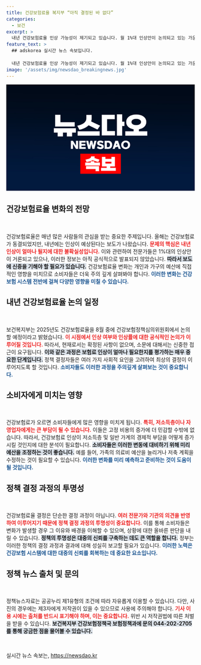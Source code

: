 ```yaml
---
title: 건강보험료율 복지부 “아직 결정된 바 없다”
categories:
  - 보건
excerpt: >
  내년 건강보험료율 인상 가능성이 제기되고 있습니다. 월 1%대 인상안이 논의되고 있는 가운데, 복지부는 아직 확정된 바가 없다고 전했습니다. 과연 부담은 어떻게 달라질까요?
feature_text: >
  ## adskorea 실시간 뉴스 속보입니다.

  내년 건강보험료율 인상 가능성이 제기되고 있습니다. 월 1%대 인상안이 논의되고 있는 가운데, 복지부는 아직 확정된 바가 없다고 전했습니다. 과연 부담은 어떻게 달라질까요?
image: '/assets/img/newsdao_breakingnews.jpg'
---
```


<p><img src="/assets/img/newsdao_breakingnews.jpg" alt="adskorea 속보" /></p>

<h2 data-ke-size="size26">건강보험료율 변화의 전망</h2>

<p data-ke-size="size16">&nbsp;</p>

<p>건강보험료율은 매년 많은 사람들의 관심을 받는 중요한 주제입니다. 올해는 건강보험료가 동결되었지만, 내년에는 인상이 예상된다는 보도가 나왔습니다. <b><span style="color: #ee2323;">문제의 핵심은 내년 인상이 얼마나 될지에 대한 불확실성입니다.</span></b> 이와 관련하여 전문가들은 1%대의 인상안이 거론되고 있으나, 이러한 정보는 아직 공식적으로 발표되지 않았습니다. <b><span style="background-color: #21538527;">따라서 보도에 신중을 기해야 할 필요가 있습니다.</span></b> 건강보험료율 변화는 개인과 가구의 예산에 직접적인 영향을 미치므로 소비자들은 더욱 주의 깊게 살펴봐야 합니다. <b><span style="color: #1a5490;">이러한 변화는 건강보험 시스템 전반에 걸쳐 다양한 영향을 미칠 수 있습니다.</span></b></p>

<h2 data-ke-size="size26">내년 건강보험료율 논의 일정</h2>

<p data-ke-size="size16">&nbsp;</p>

<p>보건복지부는 2025년도 건강보험료율을 8월 중에 건강보험정책심의위원회에서 논의할 예정이라고 밝혔습니다. <b><span style="color: #ee2323;">이 시점에서 인상 여부와 인상률에 대한 공식적인 논의가 이루어질 것입니다.</span></b> 따라서, 현재로서는 확정된 사항이 없으며, 소문에 대해서는 신중한 접근이 요구됩니다. <b><span style="background-color: #21538527;">이와 같은 과정은 보험료 인상이 얼마나 필요한지를 평가하는 매우 중요한 단계입니다.</span></b> 정책 결정자들은 여러 가지 사회적 요인을 고려하여 최상의 결정이 이루어지도록 할 것입니다. <b><span style="color: #1a5490;">소비자들도 이러한 과정을 주의깊게 살펴보는 것이 중요합니다.</span></b></p>

<h2 data-ke-size="size26">소비자에게 미치는 영향</h2>

<p data-ke-size="size16">&nbsp;</p>

<p>건강보험료가 오르면 소비자들에게 많은 영향을 미치게 됩니다. <b><span style="color: #ee2323;">특히, 저소득층이나 자영업자에게는 큰 부담이 될 수 있습니다.</span></b> 이들은 고정 비용의 증가에 더 민감할 수밖에 없습니다. 따라서, 건강보험료 인상이 저소득층 및 일반 가계의 경제적 부담을 어떻게 증가시킬 것인지에 대한 분석이 필요합니다. <b><span style="background-color: #21538527;">소비자들은 이러한 변동에 대비하기 위해 미리 예산을 조정하는 것이 좋습니다.</span></b> 예를 들어, 가족의 의료비 예산을 늘리거나 저축 계획을 수정하는 것이 필요할 수 있습니다. <b><span style="color: #1a5490;">이러한 변화를 미리 예측하고 준비하는 것이 도움이 될 것입니다.</span></b></p>

<h2 data-ke-size="size26">정책 결정 과정의 투명성</h2>

<p data-ke-size="size16">&nbsp;</p>

<p>건강보험료율 결정은 단순한 결정 과정이 아닙니다. <b><span style="color: #ee2323;">여러 전문가와 기관의 의견을 반영하여 이루어지기 때문에 정책 결정 과정의 투명성이 중요합니다.</span></b> 이를 통해 소비자들은 변화가 발생할 경우 그 이유와 배경을 이해할 수 있으며, 상황에 대한 올바른 판단을 내릴 수 있습니다. <b><span style="background-color: #21538527;">정책의 투명성은 대중의 신뢰를 구축하는 데도 큰 역할을 합니다.</span></b> 정부는 이러한 정책의 결정 과정과 결과에 대해 성실히 보고할 필요가 있습니다. <b><span style="color: #1a5490;">이러한 노력은 건강보험 시스템에 대한 대중의 신뢰를 회복하는 데 중요한 요소입니다.</span></b></p>

<h2 data-ke-size="size26">정책 뉴스 출처 및 문의</h2>

<p data-ke-size="size16">&nbsp;</p>

<p>정책뉴스자료는 공공누리 제1유형의 조건에 따라 자유롭게 이용할 수 있습니다. 다만, 사진의 경우에는 제3자에게 저작권이 있을 수 있으므로 사용에 주의해야 합니다. <b><span style="color: #ee2323;">기사 이용 시에는 출처를 반드시 표기해야 하며, 이는 중요합니다.</span></b> 위반 시 저작권법에 따른 처벌을 받을 수 있습니다. <b><span style="background-color: #21538527;">보건복지부 건강보험정책국 보험정책과에 문의 044-202-2705를 통해 궁금한 점을 물어볼 수 있습니다.</span></b></p>

<p data-ke-size="size16">&nbsp;</p>
실시간 뉴스 속보는, <a href="https://newsdao.kr" rel="dofollow">https://newsdao.kr</a>


